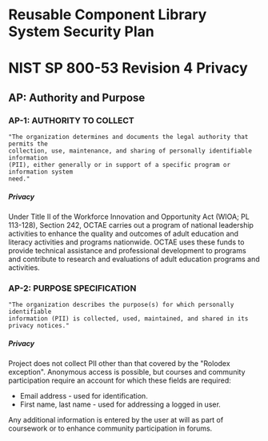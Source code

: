 # Reusable Component Library System Security Plan

# NIST SP 800-53 Revision 4 Privacy

## AP: Authority and Purpose

### AP-1: AUTHORITY TO COLLECT

```text
"The organization determines and documents the legal authority that permits the
collection, use, maintenance, and sharing of personally identifiable information
(PII), either generally or in support of a specific program or information system
need."
```

##### Privacy

Under Title II of the Workforce Innovation and Opportunity Act (WIOA; PL 113-128), Section 242, OCTAE carries out a program of national leadership activities to enhance the quality and outcomes of adult education and literacy activities and programs nationwide. OCTAE uses these funds to provide technical assistance and professional development to programs and contribute to research and evaluations of adult education programs and activities.


### AP-2: PURPOSE SPECIFICATION

```text
"The organization describes the purpose(s) for which personally identifiable
information (PII) is collected, used, maintained, and shared in its privacy notices."
```

##### Privacy

Project does not collect PII other than that covered by the "Rolodex exception". Anonymous access is possible, but courses and community participation require an account for which these fields are required:

- Email address - used for identification.
- First name, last name - used for addressing a logged in user.

Any additional information is entered by the user at will as part of coursework or to enhance community participation in forums.



